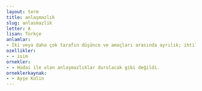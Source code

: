 ```yaml
---
layout: term
title: anlaşmazlık
slug: anlasmazlik
letter: A
lisan: Türkçe
anlamlar:
- İki veya daha çok tarafın düşünce ve amaçları arasında ayrılık; ihtilaf,  maraza, sürtüşme
ozellikler:
- - isim
ornekler:
- - Hüdai ile olan anlaşmazlıklar durulacak gibi değildi.
orneklerkaynak:
- - Ayşe Kulin
---
```

